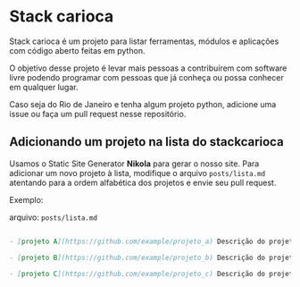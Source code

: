 # Stack carioca

Stack carioca é um projeto para listar ferramentas, módulos e aplicações com
código aberto feitas em python.

O objetivo desse projeto é levar mais pessoas a contribuírem com software livre
podendo programar com pessoas que já conheça ou possa conhecer em qualquer
lugar.

Caso seja do Rio de Janeiro e tenha algum projeto python,
adicione uma issue ou faça um pull request nesse repositório.

## Adicionando um projeto na lista do stackcarioca

Usamos o Static Site Generator **Nikola** para gerar o nosso site. Para
adicionar um novo projeto à lista, modifique o arquivo `posts/lista.md`
atentando para a ordem alfabética dos projetos e envie seu pull request.

Exemplo:

arquivo: `posts/lista.md`
```markdown

- [projeto A](https://github.com/example/projeto_a) Descrição do projeto A.

- [projeto B](https://github.com/example/projeto_b) Descrição do projeto B.

- [projeto C](https://github.com/example/projeto_c) Descrição do projeto C.

``` 
